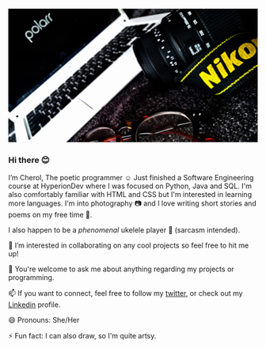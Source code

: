 ![](https://github.com/Cherol08/Cherol08/blob/main/nikon.jpg)

### Hi there 😊

I’m Cherol, The poetic programmer ☺️
Just finished a Software Engineering course at HyperionDev where I was focused on Python, Java and SQL. I'm also comfortably familiar with HTML and CSS but I'm interested in learning more languages. I'm into photography :camera: and I love writing short stories and poems
on my free time :memo:. 

I also happen to be a _phenomenal_ ukelele player :guitar: (sarcasm intended).

👯 I’m interested in collaborating on any cool projects so feel free to hit me up!

💬 You're welcome to ask me about anything regarding my projects or programming.

📫 If you want to connect, feel free to follow my [twitter](https://twitter.com/CodeGhoul08), or check out my [Linkedin](https://www.linkedin.com/in/cherol-phoshoko-429aa421a/) profile.



😄 Pronouns: She/Her

⚡ Fun fact: I can also draw, so I'm quite artsy.
